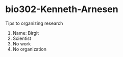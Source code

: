 # bio302-Kenneth-Arnesen
Tips to organizing research

1. Name: Birgit 
2. Scientist
3. No work 
4. No organization
